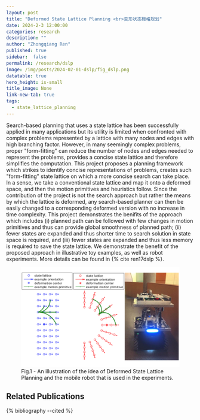 ```yaml
---
layout: post
title: "Deformed State Lattice Planning <br>变形状态栅格规划"
date: 2024-2-3 12:00:00
categories: research
description: ""
author: "Zhongqiang Ren"
published: true
sidebar:  false
permalink: /research/dslp
image: /img/posts/2024-02-01-dslp/fig_dslp.png
datatable: true
hero_height: is-small
title_image: None
link-new-tab: true
tags:
  - state_lattice_planning
---
```


Search-based planning that uses a state lattice has been successfully applied in many applications but its utility is limited when confronted with complex problems represented by a lattice with many nodes and edges with high branching factor. However, in many seemingly complex problems, proper "form-fitting" can reduce the number of nodes and edges needed to represent the problems, provides a concise state lattice and therefore simplifies the computation. This project proposes a planning framework which strikes to identify concise representations of problems, creates such "form-fitting" state lattice on which a more concise search can take place. In a sense, we take a conventional state lattice and map it onto a deformed space, and then the motion primitives and heuristics follow. Since the contribution of the project is not the search approach but rather the means by which the lattice is deformed, any search-based planner can then be easily changed to a corresponding deformed version with no increase in time complexity. This project demonstrates the benifits of the approach which includes (i) planned path can be followed with few changes in motion primitives and thus can provide global smoothness of planned path; (ii) fewer states are expanded and thus shorter time to search solution in state space is required, and (iii) fewer states are expanded and thus less memory is required to save the state lattice. We demonstrate the benefit of the proposed approach in illustrative toy examples, as well as robot experiments. More details can be found in {% cite ren17dslp %}.

<figure>
  <img src="/img/posts/2024-02-01-dslp/fig_dslp.png" alt="image"/>
  <figcaption>Fig.1 - An illustration of the idea of Deformed State Lattice Planning and the mobile robot that is used in the experiments.</figcaption>
</figure>


## Related Publications

{% bibliography --cited %}

